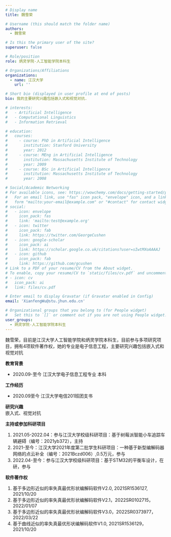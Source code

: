 ```yaml
---
# Display name
title: 魏雪荣

# Username (this should match the folder name)
authors:
  - 魏雪荣

# Is this the primary user of the site?
superuser: false

# Role/position
role: 炳灵学院-人工智能学院本科生

# Organizations/Affiliations
organizations:
  - name: 江汉大学
    url: ''

# Short bio (displayed in user profile at end of posts)
bio: 我的主要研究兴趣包括嵌入式和视觉对抗.

# interests:
#   - Artificial Intelligence
#   - Computational Linguistics
#   - Information Retrieval

# education:
#   courses:
#     - course: PhD in Artificial Intelligence
#       institution: Stanford University
#       year: 2012
#     - course: MEng in Artificial Intelligence
#       institution: Massachusetts Institute of Technology
#       year: 2009
#     - course: BSc in Artificial Intelligence
#       institution: Massachusetts Institute of Technology
#       year: 2008

# Social/Academic Networking
# For available icons, see: https://wowchemy.com/docs/getting-started/page-builder/#icons
#   For an email link, use "fas" icon pack, "envelope" icon, and a link in the
#   form "mailto:your-email@example.com" or "#contact" for contact widget.
# social:
#   - icon: envelope
#     icon_pack: fas
#     link: 'mailto:test@example.org'
#   - icon: twitter
#     icon_pack: fab
#     link: https://twitter.com/GeorgeCushen
#   - icon: google-scholar
#     icon_pack: ai
#     link: https://scholar.google.co.uk/citations?user=sIwtMXoAAAAJ
#   - icon: github
#     icon_pack: fab
#     link: https://github.com/gcushen
# Link to a PDF of your resume/CV from the About widget.
# To enable, copy your resume/CV to `static/files/cv.pdf` and uncomment the lines below.
# - icon: cv
#   icon_pack: ai
#   link: files/cv.pdf

# Enter email to display Gravatar (if Gravatar enabled in Config)
email: 'XianfengWu@stu.jhun.edu.cn'

# Organizational groups that you belong to (for People widget)
#   Set this to `[]` or comment out if you are not using People widget.
user_groups:
  - 炳灵学院-人工智能学院本科生
---
```


魏雪荣，目前是江汉大学人工智能学院和炳灵学院本科生，目前参与多项研究项目，拥有4项软件著作权，她的专业是电子信息工程，主要研究兴趣包括嵌入式和视觉对抗

**教育背景**
 - 2020.09-至今   江汉大学电子信息工程专业   本科

**工作经历**
 - 2020.09至今    江汉大学电信201班团支书

**研究兴趣**
<br>嵌入式、视觉对抗

**主持或参加科研项目**
 1. 2021.05-2022.04：参与江汉大学校级科研项目：基于树莓派智能小车追踪车辆避碍（编号：2021yb372），主持
 2. 2021-至今：江汉大学2021年度第二批学生科研项目：一种基于新型编解码器网络的点云补全（编号：2021Bczd006）,0.5万元，参与
 3. 2022.04-至今：参与江汉大学校级科研项目：基于STM32的平衡车设计，在研，参与

**软件著作权**
 1. 基于多边形近似的率失真最优形状编解码软件V2.0, 2021SR1536127, 2021/10/20
 2. 基于多边形近似的率失真最优形状编解码软件V2.1，2022SR0102715，2022/01/07
 3. 基于多边形近似的率失真最优形状编解码软件V3.0，2022SR0373977，2022/03/22
 4. 基于曲线近似的率失真最优形状编解码软件V1.0, 2021SR1536129，2021/10/20
